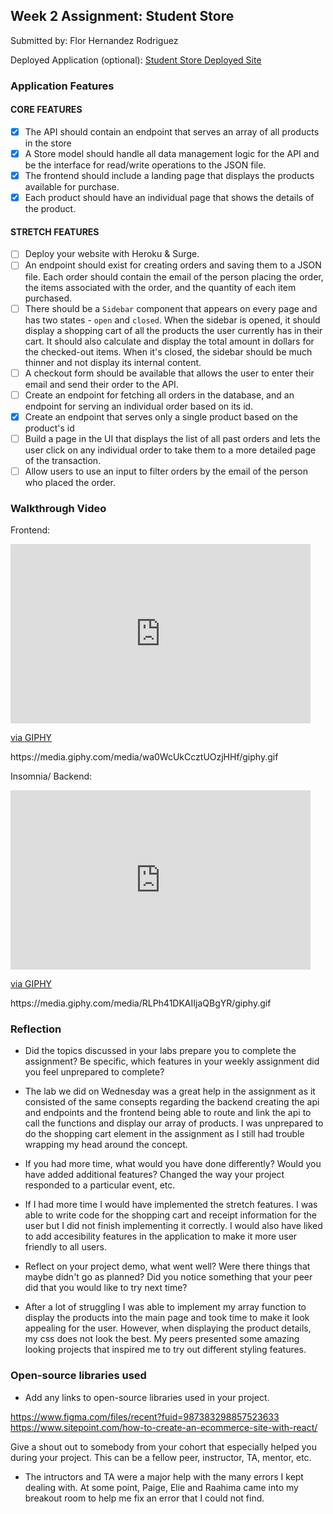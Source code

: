## Week 2 Assignment: Student Store

Submitted by: Flor Hernandez Rodriguez

Deployed Application (optional): [Student Store Deployed Site](ADD_LINK_HERE)

### Application Features

#### CORE FEATURES

- [x] The API should contain an endpoint that serves an array of all products in the store
- [x] A Store model should handle all data management logic for the API and be the interface for read/write operations to the JSON file.
- [x] The frontend should include a landing page that displays the products available for purchase.
- [x] Each product should have an individual page that shows the details of the product.

#### STRETCH FEATURES

- [ ] Deploy your website with Heroku & Surge. 
- [ ] An endpoint should exist for creating orders and saving them to a JSON file. Each order should contain the email of the person placing the order, the items associated with the order, and the quantity of each item purchased.
- [ ] There should be a `Sidebar` component that appears on every page and has two states - `open` and `closed`. When the sidebar is opened, it should display a shopping cart of all the products the user currently has in their cart. It should also calculate and display the total amount in dollars for the checked-out items. When it's closed, the sidebar should be much thinner and not display its internal content.
- [ ] A checkout form should be available that allows the user to enter their email and send their order to the API.
- [ ] Create an endpoint for fetching all orders in the database, and an endpoint for serving an individual order based on its id.
- [x] Create an endpoint that serves only a single product based on the product's id
- [ ] Build a page in the UI that displays the list of all past orders and lets the user click on any individual order to take them to a more detailed page of the transaction.
- [ ] Allow users to use an input to filter orders by the email of the person who placed the order.

### Walkthrough Video

Frontend: 
<iframe src="https://giphy.com/embed/wa0WcUkCcztUOzjHHf" width="480" height="287" frameBorder="0" class="giphy-embed" allowFullScreen></iframe><p><a href="https://giphy.com/gifs/wa0WcUkCcztUOzjHHf">via GIPHY</a></p>
https://media.giphy.com/media/wa0WcUkCcztUOzjHHf/giphy.gif 

Insomnia/ Backend:
<iframe src="https://giphy.com/embed/RLPh41DKAIIjaQBgYR" width="480" height="287" frameBorder="0" class="giphy-embed" allowFullScreen></iframe><p><a href="https://giphy.com/gifs/RLPh41DKAIIjaQBgYR">via GIPHY</a></p>
https://media.giphy.com/media/RLPh41DKAIIjaQBgYR/giphy.gif




### Reflection

* Did the topics discussed in your labs prepare you to complete the assignment? Be specific, which features in your weekly assignment did you feel unprepared to complete?

- The lab we did on Wednesday was a great help in the assignment as it consisted of the same consepts regarding the backend creating the api and endpoints and the frontend being able to route and link the api to call the functions and display our array of products. I was unprepared to do the shopping cart element in the assignment as I still had trouble wrapping my head around the concept. 

* If you had more time, what would you have done differently? Would you have added additional features? Changed the way your project responded to a particular event, etc.
  
- If I had more time I would have implemented the stretch features. I was able to write code for the shopping cart and receipt information for the user but I did not finish implementing it correctly. I would also have liked to add accesibility features in the application to make it more user friendly to all users. 

* Reflect on your project demo, what went well? Were there things that maybe didn't go as planned? Did you notice something that your peer did that you would like to try next time?

- After a lot of struggling I was able to implement my array function to display the products into the main page and took time to make it look appealing for the user. However, when displaying the product details, my css does not look the best. My peers presented some amazing looking projects that inspired me to try out different styling features. 

### Open-source libraries used

- Add any links to open-source libraries used in your project.

https://www.figma.com/files/recent?fuid=987383298857523633
https://www.sitepoint.com/how-to-create-an-ecommerce-site-with-react/


Give a shout out to somebody from your cohort that especially helped you during your project. This can be a fellow peer, instructor, TA, mentor, etc.
- The intructors and TA were a major help with the many errors I kept dealing with. At some point, Paige, Elie and Raahima came into my breakout room to help me fix an error that I could not find. 